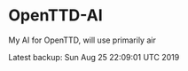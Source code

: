# OpenTTD-AI
My AI for OpenTTD, will use primarily air

Latest backup: Sun Aug 25 22:09:01 UTC 2019
